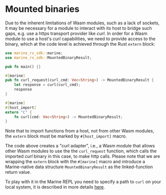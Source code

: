 # Mounted binaries

Due to the inherent limitations of Wasm modules, such as a lack of sockets, it may be necessary for a module to interact with its host to bridge such gaps, e.g. use a https transport provider like _curl_. In order for a Wasm module to use a host's _curl_ capabilities, we need to provide access to the binary, which at the code level is achieved through the Rust `extern` block:

```rust
use marine_rs_sdk::marine;
use marine_rs_sdk::MountedBinaryResult;

pub fn main() {}

#[marine]
pub fn curl_request(curl_cmd: Vec<String>) -> MountedBinaryResult {
    let response = curl(curl_cmd);
    response
}

#[marine]
#[host_import]
extern "C" {
    fn curl(cmd: Vec<String>) -> MountedBinaryResult;
}
```

Note that to import functions from a host, not from other Wasm modules, the `extern` block must be marked by `#[host_import]` macro.

The code above creates a "curl adapter", i.e., a Wasm module that allows other Wasm modules to use the the `curl_request` function, which calls the imported _curl_ binary in this case, to make http calls. Please note that we are wrapping the `extern` block with the `#[marine]` macro and introduce a Marine-native data structure  `MountedBinaryResult` as the linked-function return value.

To play with it in the Marine REPL you need to specify a path to `curl` on your local system, it is described in more details [here](../../marine-runtime/mounted-binaries.md).
